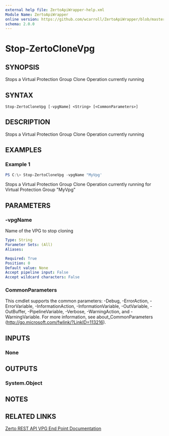 ```yaml
---
external help file: ZertoApiWrapper-help.xml
Module Name: ZertoApiWrapper
online version: https://github.com/wcarroll/ZertoApiWrapper/blob/master/docs/Stop-ZertoCloneVpg.md
schema: 2.0.0
---
```


# Stop-ZertoCloneVpg

## SYNOPSIS
Stops a Virtual Protection Group Clone Operation currently running

## SYNTAX

```
Stop-ZertoCloneVpg [-vpgName] <String> [<CommonParameters>]
```

## DESCRIPTION
Stops a Virtual Protection Group Clone Operation currently running

## EXAMPLES

### Example 1
```powershell
PS C:\> Stop-ZertoCloneVpg -vpgName "MyVpg'
```

Stops a Virtual Protection Group Clone Operation currently running for Virtual Protection Group "MyVpg"

## PARAMETERS

### -vpgName
Name of the VPG to stop cloning

```yaml
Type: String
Parameter Sets: (All)
Aliases:

Required: True
Position: 0
Default value: None
Accept pipeline input: False
Accept wildcard characters: False
```

### CommonParameters
This cmdlet supports the common parameters: -Debug, -ErrorAction, -ErrorVariable, -InformationAction, -InformationVariable, -OutVariable, -OutBuffer, -PipelineVariable, -Verbose, -WarningAction, and -WarningVariable. For more information, see about_CommonParameters (http://go.microsoft.com/fwlink/?LinkID=113216).

## INPUTS

### None
## OUTPUTS

### System.Object
## NOTES

## RELATED LINKS

[Zerto REST API VPG End Point Documentation](http://s3.amazonaws.com/zertodownload_docs/Latest/Zerto%20Virtual%20Replication%20Zerto%20Virtual%20Manager%20%28ZVM%29%20-%20vSphere%20Online%20Help/RestfulAPIs/StatusAPIs.5.100.html#)
